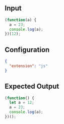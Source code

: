 
## Input
```javascript input
(function(a) {
  a = 23;
  console.log(a);
})(12);
```

## Configuration
```json configuration
{
  "extension": "js"
}
```

## Expected Output
```javascript expected output
(function() {
  let a = 12;
  a = 23;
  console.log(a);
})();
```
